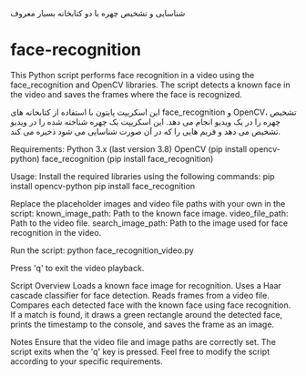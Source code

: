 شناسایی و تشخیص چهره با دو کتابخانه بسیار معروف 
# face-recognition

This Python script performs face recognition in a video using the face_recognition and OpenCV libraries. The script detects a known face in the video and saves the frames where the face is recognized.

این اسکریپت پایتون با استفاده از کتابخانه های face_recognition و OpenCV، تشخیص چهره را در یک ویدیو انجام می دهد. این اسکریپت یک چهره شناخته شده را در ویدیو تشخیص می دهد و فریم هایی را که در آن صورت شناسایی می شود ذخیره می کند.

Requirements:
Python 3.x (last version 3.8)
OpenCV (pip install opencv-python)
face_recognition (pip install face_recognition)

Usage:
Install the required libraries using the following commands:
pip install opencv-python
pip install face_recognition

Replace the placeholder images and video file paths with your own in the script:
known_image_path: Path to the known face image.
video_file_path: Path to the video file.
search_image_path: Path to the image used for face recognition in the video.

Run the script:
python face_recognition_video.py

Press 'q' to exit the video playback.

Script Overview
Loads a known face image for recognition.
Uses a Haar cascade classifier for face detection.
Reads frames from a video file.
Compares each detected face with the known face using face recognition.
If a match is found, it draws a green rectangle around the detected face, prints the timestamp to the console, and saves the frame as an image.

Notes
Ensure that the video file and image paths are correctly set.
The script exits when the 'q' key is pressed.
Feel free to modify the script according to your specific requirements.
